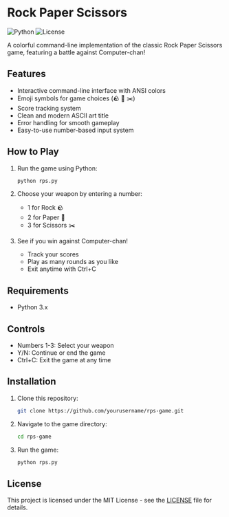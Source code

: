 # Rock Paper Scissors

![Python](https://img.shields.io/badge/python-3.x-blue.svg)
![License](https://img.shields.io/badge/license-MIT-green.svg)

A colorful command-line implementation of the classic Rock Paper Scissors game, featuring a battle against Computer-chan!

## Features

- Interactive command-line interface with ANSI colors
- Emoji symbols for game choices (🪨 📄 ✂️)
- Score tracking system
- Clean and modern ASCII art title
- Error handling for smooth gameplay
- Easy-to-use number-based input system

## How to Play

1. Run the game using Python:
    ```bash
    python rps.py
    ```

2. Choose your weapon by entering a number:
    - 1 for Rock 🪨
    - 2 for Paper 📄
    - 3 for Scissors ✂️

3. See if you win against Computer-chan!
    - Track your scores
    - Play as many rounds as you like
    - Exit anytime with Ctrl+C

## Requirements

- Python 3.x

## Controls

- Numbers 1-3: Select your weapon
- Y/N: Continue or end the game
- Ctrl+C: Exit the game at any time

## Installation

1. Clone this repository:
    ```bash
    git clone https://github.com/yourusername/rps-game.git
    ```

2. Navigate to the game directory:
    ```bash
    cd rps-game
    ```

3. Run the game:
    ```bash
    python rps.py
    ```

## License

This project is licensed under the MIT License - see the [LICENSE](LICENSE) file for details.

